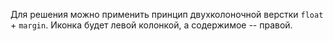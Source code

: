 Для решения можно применить принцип двухколоночной верстки `float` + `margin`. Иконка будет левой колонкой, а содержимое -- правой.

